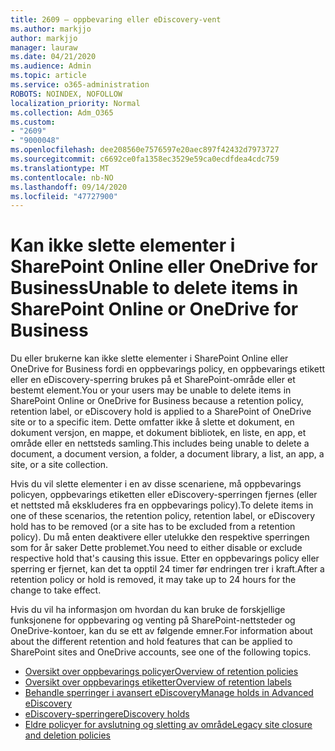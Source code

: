 ```yaml
---
title: 2609 – oppbevaring eller eDiscovery-vent
ms.author: markjjo
author: markjjo
manager: lauraw
ms.date: 04/21/2020
ms.audience: Admin
ms.topic: article
ms.service: o365-administration
ROBOTS: NOINDEX, NOFOLLOW
localization_priority: Normal
ms.collection: Adm_O365
ms.custom:
- "2609"
- "9000048"
ms.openlocfilehash: dee208560e7576597e20aec897f42432d7973727
ms.sourcegitcommit: c6692ce0fa1358ec3529e59ca0ecdfdea4cdc759
ms.translationtype: MT
ms.contentlocale: nb-NO
ms.lasthandoff: 09/14/2020
ms.locfileid: "47727900"
---
```

# <a name="unable-to-delete-items-in-sharepoint-online-or-onedrive-for-business"></a><span data-ttu-id="f04a1-102">Kan ikke slette elementer i SharePoint Online eller OneDrive for Business</span><span class="sxs-lookup"><span data-stu-id="f04a1-102">Unable to delete items in SharePoint Online or OneDrive for Business</span></span>

<span data-ttu-id="f04a1-103">Du eller brukerne kan ikke slette elementer i SharePoint Online eller OneDrive for Business fordi en oppbevarings policy, en oppbevarings etikett eller en eDiscovery-sperring brukes på et SharePoint-område eller et bestemt element.</span><span class="sxs-lookup"><span data-stu-id="f04a1-103">You or your users may be unable to delete items in SharePoint Online or OneDrive for Business because a retention policy, retention label, or eDiscovery hold is applied to a SharePoint of OneDrive site or to a specific item.</span></span> <span data-ttu-id="f04a1-104">Dette omfatter ikke å slette et dokument, en dokument versjon, en mappe, et dokument bibliotek, en liste, en app, et område eller en nettsteds samling.</span><span class="sxs-lookup"><span data-stu-id="f04a1-104">This includes being unable to delete a document, a document version, a folder, a document library, a list, an app, a site, or a site collection.</span></span> 

<span data-ttu-id="f04a1-105">Hvis du vil slette elementer i en av disse scenariene, må oppbevarings policyen, oppbevarings etiketten eller eDiscovery-sperringen fjernes (eller et nettsted må ekskluderes fra en oppbevarings policy).</span><span class="sxs-lookup"><span data-stu-id="f04a1-105">To delete items in one of these scenarios, the retention policy, retention label, or eDiscovery hold has to be removed (or a site has to be excluded from a retention policy).</span></span> <span data-ttu-id="f04a1-106">Du må enten deaktivere eller utelukke den respektive sperringen som for år saker Dette problemet.</span><span class="sxs-lookup"><span data-stu-id="f04a1-106">You need to either disable or exclude respective hold that's causing this issue.</span></span> <span data-ttu-id="f04a1-107">Etter en oppbevarings policy eller sperring er fjernet, kan det ta opptil 24 timer før endringen trer i kraft.</span><span class="sxs-lookup"><span data-stu-id="f04a1-107">After a retention policy or hold is removed, it may take up to 24 hours for the change to take effect.</span></span> 

<span data-ttu-id="f04a1-108">Hvis du vil ha informasjon om hvordan du kan bruke de forskjellige funksjonene for oppbevaring og venting på SharePoint-nettsteder og OneDrive-kontoer, kan du se ett av følgende emner.</span><span class="sxs-lookup"><span data-stu-id="f04a1-108">For information about about the different retention and hold features that can be applied to SharePoint sites and OneDrive accounts, see one of the following topics.</span></span>

- [<span data-ttu-id="f04a1-109">Oversikt over oppbevarings policyer</span><span class="sxs-lookup"><span data-stu-id="f04a1-109">Overview of retention policies</span></span>](https://docs.microsoft.com/microsoft-365/compliance/retention-policies)
- [<span data-ttu-id="f04a1-110">Oversikt over oppbevarings etiketter</span><span class="sxs-lookup"><span data-stu-id="f04a1-110">Overview of retention labels</span></span>](https://docs.microsoft.com/microsoft-365/compliance/labels)
- [<span data-ttu-id="f04a1-111">Behandle sperringer i avansert eDiscovery</span><span class="sxs-lookup"><span data-stu-id="f04a1-111">Manage holds in Advanced eDiscovery</span></span>](https://docs.microsoft.com/microsoft-365/compliance/managing-holds)
- [<span data-ttu-id="f04a1-112">eDiscovery-sperringer</span><span class="sxs-lookup"><span data-stu-id="f04a1-112">eDiscovery holds</span></span>](https://docs.microsoft.com/microsoft-365/compliance/ediscovery-cases#step-4-place-content-locations-on-hold)
- [<span data-ttu-id="f04a1-113">Eldre policyer for avslutning og sletting av område</span><span class="sxs-lookup"><span data-stu-id="f04a1-113">Legacy site closure and deletion policies</span></span>](https://support.office.com/article/Use-policies-for-site-closure-and-deletion-A8280D82-27FD-48C5-9ADF-8A5431208BA5)